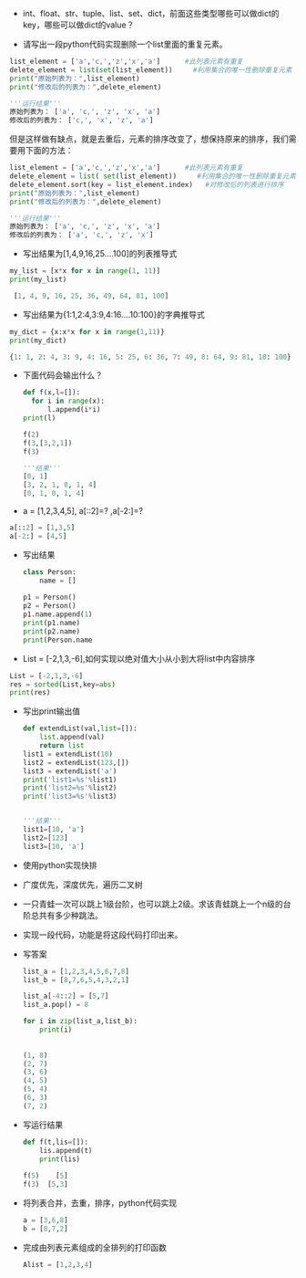 * int、float、str、tuple、list、set、dict，前面这些类型哪些可以做dict的key，哪些可以做dict的value？





* 请写出一段python代码实现删除一个list里面的重复元素。



```python
list_element = ['a','c,','z','x','a']      #此列表元素有重复
delete_element = list(set(list_element))     #利用集合的唯一性删除重复元素
print("原始列表为：",list_element)
print("修改后的列表为：",delete_element)

'''运行结果'''
原始列表为： ['a', 'c,', 'z', 'x', 'a']
修改后的列表为： ['c,', 'x', 'z', 'a']

```

但是这样做有缺点，就是去重后，元素的排序改变了，想保持原来的排序，我们需要用下面的方法： 

```python
list_element = ['a','c,','z','x','a']      #此列表元素有重复
delete_element = list( set(list_element))     #利用集合的唯一性删除重复元素
delete_element.sort(key = list_element.index)   #对修改后的列表进行排序
print("原始列表为：",list_element)
print("修改后的列表为：",delete_element)

'''运行结果'''
原始列表为： ['a', 'c,', 'z', 'x', 'a']
修改后的列表为： ['a', 'c,', 'z', 'x']
```





* 写出结果为[1,4,9,16,25....100]的列表推导式

```python
my_list = [x*x for x in range(1, 11)]
print(my_list)

 [1, 4, 9, 16, 25, 36, 49, 64, 81, 100]
```





* 写出结果为{1:1,2:4,3:9,4:16....10:100}的字典推导式

```python
my_dict = {x:x*x for x in range(1,11)}
print(my_dict)

{1: 1, 2: 4, 3: 9, 4: 16, 5: 25, 6: 36, 7: 49, 8: 64, 9: 81, 10: 100}
```





* 下面代码会输出什么？

  ```python
  def f(x,l=[]):
  	for i in range(x):
  		l.append(i*i)
  print(l)
  
  f(2)
  f(3,[3,2,1])
  f(3)
  
  '''结果'''
  [0, 1]
  [3, 2, 1, 0, 1, 4]
  [0, 1, 0, 1, 4]
  ```

  

* a = [1,2,3,4,5], a[::2]=? ,a[-2:]=?

```python
a[::2] = [1,3,5]
a[-2:] = [4,5]
```





* 写出结果

  ```python
  class Person:
      name = []
      
  p1 = Person()
  p2 = Person()
  p1.name.append(1)
  print(p1.name)
  print(p2.name)
  print(Person.name         
  ```





* List = [-2,1,3,-6],如何实现以绝对值大小从小到大将list中内容排序

```python
List = [-2,1,3,-6]
res = sorted(List,key=abs)
print(res)
```





* 写出print输出值

  ```python
  def extendList(val,list=[]):
      list.append(val)
      return list
  list1 = extendList(10)
  list2 = extendList(123,[])
  list3 = extendList('a')
  print('list1=%s'%list1)
  print('list2=%s'%list2)
  print('list3=%s'%list3)
  
  
  '''结果'''
  list1=[10, 'a']
  list2=[123]
  list3=[10, 'a']
  ```

  



* 使用python实现快排







* 广度优先，深度优先，遍历二叉树





* 一只青蛙一次可以跳上1级台阶，也可以跳上2级。求该青蛙跳上一个n级的台阶总共有多少种跳法。







* 实现一段代码，功能是将这段代码打印出来。





* 写答案

  ```python
  list_a = [1,2,3,4,5,6,7,8]
  list_b = [8,7,6,5,4,3,2,1]
  
  list_a[-4::2] = [5,7]
  list_a.pop() = 8
  
  for i in zip(list_a,list_b):
      print(i)
      
      
  (1, 8)
  (2, 7)
  (3, 6)
  (4, 5)
  (5, 4)
  (6, 3)
  (7, 2)
  ```

  

* 写运行结果

  ```python
  def f(t,lis=[]):
      lis.append(t)
      print(lis)
      
  f(5)    [5]
  f(3) 	[5,3]
  
  ```

  



* 将列表合并，去重，排序，python代码实现

  ```python
  a = [3,6,8]
  b = [8,7,2]
  
  ```

  

* 完成由列表元素组成的全排列的打印函数

  ```python
  Alist = [1,2,3,4]
  ```

  

  















